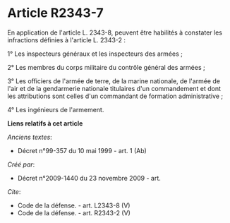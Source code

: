 # Article R2343-7

En application de l'article L. 2343-8, peuvent être habilités à constater les infractions définies à l'article L. 2343-2 : 

1° Les inspecteurs généraux et les inspecteurs des armées ; 

2° Les membres du corps militaire du contrôle général des armées ; 

3° Les officiers de l'armée de terre, de la marine nationale, de l'armée de l'air et de la gendarmerie nationale titulaires
d'un commandement et dont les attributions sont celles d'un commandant de formation administrative ; 

4° Les ingénieurs de l'armement.

**Liens relatifs à cet article**

_Anciens textes_:

  - Décret n°99-357 du 10 mai 1999 - art. 1 (Ab)

_Créé par_:

  - Décret n°2009-1440 du 23 novembre 2009 - art.

_Cite_:

  - Code de la défense. - art. L2343-8 (V)
  - Code de la défense. - art. R2343-2 (V)

